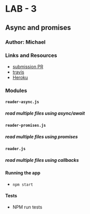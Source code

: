 # LAB - 3

## Async and promises

### Author: Michael

### Links and Resources
* [submission PR]()
* [travis]()
* [Heroku]()

### Modules
#### `reader-async.js`
##### read multiple files using async/await

#### `reader-promises.js`
##### read multiple files using promises

#### `reader.js`
##### read multiple files using callbacks


#### Running the app
* `npm start`
  
#### Tests
* NPM run tests